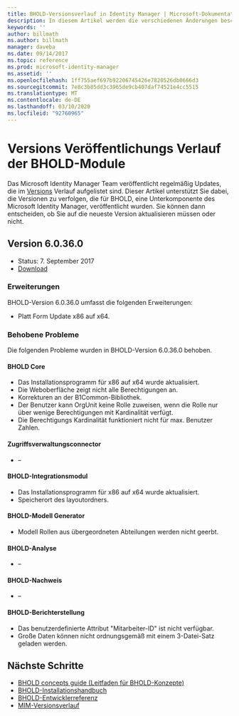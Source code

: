 ```yaml
---
title: BHOLD-Versionsverlauf in Identity Manager | Microsoft-Dokumentation
description: In diesem Artikel werden die verschiedenen Änderungen beschrieben, die im Rahmen von Updates für BHOLD innerhalb von MIM 2016 vorgenommen wurden.
keywords: ''
author: billmath
ms.author: billmath
manager: daveba
ms.date: 09/14/2017
ms.topic: reference
ms.prod: microsoft-identity-manager
ms.assetid: ''
ms.openlocfilehash: 1ff755aef697b92206745426e7820526db0666d3
ms.sourcegitcommit: 7e8c3b85dd3c3965de9cb407daf74521e4cc5515
ms.translationtype: MT
ms.contentlocale: de-DE
ms.lasthandoff: 03/10/2020
ms.locfileid: "92760965"
---
```

# <a name="bhold-modules-version-release-history"></a>Versions Veröffentlichungs Verlauf der BHOLD-Module

Das Microsoft Identity Manager Team veröffentlicht regelmäßig Updates, die im [Versions](version-history.md) Verlauf aufgelistet sind. Dieser Artikel unterstützt Sie dabei, die Versionen zu verfolgen, die für BHOLD, eine Unterkomponente des Microsoft Identity Manager, veröffentlicht wurden. Sie können dann entscheiden, ob Sie auf die neueste Version aktualisieren müssen oder nicht.

## <a name="version-60360"></a>Version 6.0.36.0

- Status: 7. September 2017
- [Download](https://www.microsoft.com/en-us/download/details.aspx?id=55950)

### <a name="enhancements"></a>Erweiterungen 
BHOLD-Version 6.0.36.0 umfasst die folgenden Erweiterungen:

- Platt Form Update x86 auf x64.

### <a name="fixed-issues"></a>Behobene Probleme
Die folgenden Probleme wurden in BHOLD-Version 6.0.36.0 behoben.

#### <a name="bhold-core"></a>BHOLD Core

- Das Installationsprogramm für x86 auf x64 wurde aktualisiert.
- Die Weboberfläche zeigt nicht alle Berechtigungen an.
- Korrekturen an der B1Common-Bibliothek.
- Der Benutzer kann OrgUnit keine Rolle zuweisen, wenn die Rolle nur über wenige Berechtigungen mit Kardinalität verfügt.
- Die Berechtigungs Kardinalität funktioniert nicht für max. Benutzer Zahlen.

#### <a name="access-management-connector"></a>Zugriffsverwaltungsconnector

- –

#### <a name="bhold-integration-module"></a>BHOLD-Integrationsmodul

- Das Installationsprogramm für x86 auf x64 wurde aktualisiert.
- Speicherort des layoutordners.

#### <a name="bhold-model-generator"></a>BHOLD-Modell Generator

- Modell Rollen aus übergeordneten Abteilungen werden nicht geerbt.

#### <a name="bhold-analytics"></a>BHOLD-Analyse

- –

#### <a name="bhold-attestation"></a>BHOLD-Nachweis

- –

#### <a name="bhold-reporting"></a>BHOLD-Berichterstellung

- Das benutzerdefinierte Attribut "Mitarbeiter-ID" ist nicht verfügbar.
- Große Daten können nicht ordnungsgemäß mit einem 3-Datei-Satz geladen werden.

## <a name="next-steps"></a>Nächste Schritte

- [BHOLD concepts guide (Leitfaden für BHOLD-Konzepte)](../bhold/bhold-concepts-guide.md)
- [BHOLD-Installationshandbuch](../bhold/bhold-installation-guide.md)
- [BHOLD-Entwicklerreferenz](mim2016-bhold-developer-reference.md)
- [MIM-Versionsverlauf](version-history.md)

